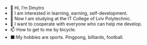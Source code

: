 - 👋 Hi, I’m Dmytro
- 👀 I am interested in learning, earning, self-development.
- 🌱 Now I am studying at the IT College of Lviv Polytechnic.
- 💞️ I want to cooperate with everyone who can help me develop.
- 📫 How to get to me by bicycle.
- ⬛:My hobbies are sports. Pingpong, billiards, football.
